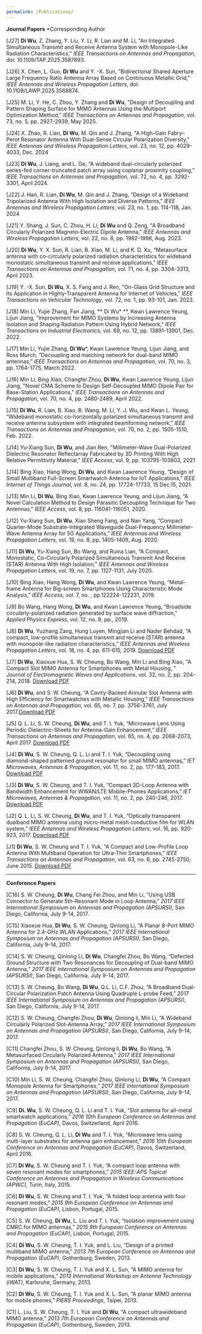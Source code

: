```yaml
---
permalink: /Publications/
---
```


**Journal Papers** *Corresponding Author

[J27] **Di Wu**, Z. Zhang, Y. Liu, Y. Li, R. Lian and M. Li, "An Integrated Simultaneous Transmit and Receive Antenna System with Monopole-Like Radiation Characteristics," *IEEE Transactions on Antennas and Propagation*, doi: 10.1109/TAP.2025.3587893. 

[J26] X. Chen, L. Guo, **Di Wu** and Y. -X. Sun, "Bidirectional Shared Aperture Large Frequency Ratio Antenna Array Based on Continuous Metallic Grid," *IEEE Antennas and Wireless Propagation Letters*, doi: 10.1109/LAWP.2025.3568874.

[J25] M. Li, Y. He, C. Zhou, Y. Zhang and **Di Wu**, "Design of Decoupling and Pattern Shaping Surface for MIMO Antennas Using the Multiport Optimization Method," *IEEE Transactions on Antennas and Propagation*, vol. 73, no. 5, pp. 2927-2939, May 2025.

[J24] X. Zhao, R. Lian, **Di Wu**, M. Qin and J. Zhang, "A High-Gain Fabry–Perot Resonator Antenna With Dual-Sense Circular Polarization Diversity," *IEEE Antennas and Wireless Propagation Letters*, vol. 23, no. 12, pp. 4029-4033, Dec. 2024

[J23] **Di Wu**, J. Liang, and L. Ge, “A wideband dual-circularly polarized series-fed corner-truncated patch array using coplanar proximity coupling,” *IEEE Transactions on Antennas and Propagation*, vol. 72, no. 4, pp. 3292-3301, April 2024.

[J22] J. Han, R. Lian, **Di Wu**, M. Qin and J. Zhang, "Design of a Wideband Tripolarized Antenna With High Isolation and Diverse Patterns," *IEEE Antennas and Wireless Propagation Letters*, vol. 23, no. 1, pp. 114-118, Jan. 2024

[J21] Y. Shang, J. Sun, C. Zhou, H. Li, **Di Wu** and Q. Zeng, "A Broadband Circularly Polarized Magneto-Electric Dipole Antenna," *IEEE Antennas and Wireless Propagation Letters*, vol. 22, no. 8, pp. 1982-1986, Aug. 2023.

[J20] **Di Wu**, Y. X. Sun, R. Lian, B. Xiao, M. Li, and K. D. Xu, “Metasurface antenna with co-circularly polarized radiation characteristics for wideband monostatic simultaneous transmit and receive applications,” *IEEE Transactions on Antennas and Propagation*, vol. 71, no. 4, pp. 3304-3313, April 2023.

[J19] Y. -X. Sun, **Di Wu**, X. S. Fang and J. Ren, "On-Glass Grid Structure and Its Application in Highly-Transparent Antenna for Internet of Vehicles," *IEEE Transactions on Vehicular Technology*, vol. 72, no. 1, pp. 93-101, Jan. 2023.

[J18] Min Li, Yujie Zhang, Fan Jiang, ** Di Wu* **, Kwan Lawrence Yeung, Lijun Jiang, "Improvement for MIMO Systems by Increasing Antenna Isolation and Shaping Radiation Pattern Using Hybrid Network," *IEEE Transactions on Industrial Electronics*, vol. 69, no. 12, pp. 13891-13901, Dec. 2022.

[J17] Min Li, Yujie Zhang, **Di Wu***, Kwan Lawrence Yeung, Lijun Jiang, and Ross Murch, “Decoupling and matching network for dual-band MIMO antennas,” *IEEE Transactions on Antennas and Propagation*, vol. 70, no. 3, pp. 1764-1775, March 2022.

[J16] Min Li, Bing Xiao, Changfei Zhou, **Di Wu**, Kwan Lawrence Yeung, Lijun Jiang, "Novel CMA Scheme to Design Self-Decoupled MIMO Dipole Pair for Base-Station Applications," *IEEE Transactions on Antennas and Propagation*, vol. 70, no. 4, pp. 2480-2489, April 2022.

[J15] **Di Wu**, R. Lian, B. Xiao, B. Wang, M. Li, Y. J. Wu, and Kwan L. Yeung, “Wideband monostatic co-horizontally polarized simultaneous transmit and receive antenna subsystem with integrated beamforming network,” *IEEE Transactions on Antennas and Propagation*, vol. 70, no. 2, pp. 1505-1510, Feb. 2022.

[J14] Yu-Xiang Sun, **Di Wu**, and Jian Ren, "Millimeter-Wave Dual-Polarized Dielectric Resonator Reflectarray Fabricated by 3D Printing With High Relative Permittivity Material," *IEEE Access*, vol. 9, pp. 103795-103803, 2021

[J14] Bing Xiao, Hang Wong, **Di Wu**, and Kwan Lawrence Yeung, “Design of Small Multiband Full-Screen Smartwatch Antenna for IoT Applications,” *IEEE Internet of Things Journal*, vol. 8, no. 24, pp. 17724-17733, 15 Dec.15, 2021.

[J13] Min Li, **Di Wu**, Bing Xiao, Kwan Lawrence Yeung, and Lijun Jiang, “A Novel Calculation Method to Design Parasitic Decoupling Technique for Two Antennas,” *IEEE Access*, vol. 8, pp. 116041-116051, 2020. 

[J12] Yu-Xiang Sun, **Di Wu**, Xiao Sheng Fang, and Nan Yang, “Compact Quarter-Mode Substrate-Integrated Waveguide Dual-Frequency Millimeter-Wave Antenna Array for 5G Applications,” *IEEE Antennas and Wireless Propagation Letters*, vol. 19, no. 8, pp. 1405-1409, Aug. 2020. 

[J11] **Di Wu**, Yu-Xiang Sun, Bo Wang, and Ruina Lian, “A Compact, Monostatic, Co-Circularly Polarized Simultaneous Transmit And Receive (STAR) Antenna With High Isolation,” *IEEE Antennas and Wireless Propagation Letters*, vol. 19, no. 7, pp. 1127-1131, July 2020. 

[J10] Bing Xiao, Hang Wong, **Di Wu**, and Kwan Lawrence Yeung, “Metal-frame Antenna for Big-screen Smartphones Using Characteristic Mode Analysis,” *IEEE Access*, vol. 7, no. , pp.122224-122231, 2019. 

[J9] Bo Wang, Hang Wong, **Di Wu**, and Kwan Lawrence Yeung, “Broadside circularly-polarized radiation generated by surface wave diffraction,” *Applied Physics Express*, vol. 12, no. 9, pp., 2019. 

[J8] **Di Wu**, Yuzhang Zang, Hung Luyen, Mingjian Li and Nader Behdad, “A compact, low-profile simultaneous transmit and receive (STAR) antenna with monopole-like radiation characteristics,” *IEEE Antennas and Wireless Propagation Letters*, vol. 18, no. 4, pp. 611-615, 2019.  [Download PDF ](https://github.com/diwudenny/diwudenny.github.io/raw/master/papers/2019-AWPL%20STAR-DIWU.pdf)

[J7] **Di Wu**, Xiaoxue Hua, S. W. Cheung, Bo Wang, Min Li and Bing Xiao, "A Compact Slot MIMO Antenna for Smartphones with Metal Housing, " *Journal of Electromagnetic Waves and Applications*, vol. 32, no. 2, pp. 204-214, 2018. [Download PDF ](https://github.com/diwuszu/diwuszu.github.io/raw/master/papers/2018-JEWA-Slot%20MIMO-Di%20WU.pdf)

[J6] **Di Wu**, and S. W. Cheung, “A Cavity-Backed Annular Slot Antenna with High Efficiency for Smartwatches with Metallic Housing,” *IEEE Transactions on Antennas and Propagation*, vol. 65, no. 7, pp. 3756-3761, July 2017.[Download PDF ](https://github.com/diwuszu/diwuszu.github.io/raw/master/papers/2017-TAP-Smartwatch%20Antenna-Di%20WU.pdf)

[J5] Q. L. Li, S. W. Cheung, **Di Wu**, and T. I. Yuk, “Microwave Lens Using Periodic Dielectric-Sheets for Antenna-Gain Enhancement,” *IEEE Transactions on Antennas and Propagation*, vol. 65, no. 4, pp. 2068-2073, April 2017. [Download PDF ](https://github.com/diwuszu/diwuszu.github.io/raw/master/papers/2017-TAP-Lens%20Antenna.pdf)

[J4] **Di Wu**, S. W. Cheung, Q. L. Li and T. I. Yuk, “Decoupling using diamond-shaped patterned ground resonator for small MIMO antennas,” *IET Microwaves, Antennas & Propagation*, vol. 11, no. 2, pp. 177-183, 2017. [Download PDF ](https://github.com/diwuszu/diwuszu.github.io/raw/master/papers/2017-MAP-Decoupling%20-Di%20Wu.pdf)

[J3] **Di Wu**, S. W. Cheung, and T. I. Yuk, “Compact 3D-Loop Antenna with Bandwidth Enhancement for WWAN/LTE Mobile-Phones Applications,” *IET Microwaves, Antennas & Propagation*, vol. 11, no. 2, pp. 240-246, 2017. [Download PDF ](https://github.com/diwuszu/diwuszu.github.io/raw/master/papers/2017-MAP-Wideband%20Loop%20antnna-Di%20Wu.pdf)

[J2] Q. L. Li, S. W. Cheung, **Di Wu**, and T. I. Yuk, “Optically transparent dualband MIMO antenna using micro-metal mesh conductive film for WLAN system,” *IEEE Antennas and Wireless Propagation Letters*, vol. 16, pp. 920-923, 2017. [Download PDF ](https://github.com/diwuszu/diwuszu.github.io/raw/master/papers/2017-AWPL-Transparent%20MIMO%20Antenna.pdf)

[J1] **Di Wu**, S. W. Cheung and T. I. Yuk, “A Compact and Low-Profile Loop Antenna With Multiband Operation for Ultra-Thin Smartphones,” *IEEE Transactions on Antennas and Propagation*, vol. 63, no. 6, pp. 2745-2750, June 2015. [Download PDF ](https://github.com/diwuszu/diwuszu.github.io/raw/master/papers/2015-TAP-Loop%20Antenna.pdf)


***

**Conference Papers**

[C16] S. W. Cheung, **Di Wu**, Chang Fei Zhou, and Min Li, “Using USB Connector to Generate 5th-Resonant Mode in Loop Antenna,” *2017 IEEE International Symposium on Antennas and Propagation (APSURSI)*, San Diego, California, July 9-14, 2017.

[C15] Xiaoxue Hua, **Di Wu**, S. W. Cheung, Qinlong Li, “A Planar 8-Port MIMO Antenna for 2.4-GHz WLAN Applications,” *2017 IEEE International Symposium on Antennas and Propagation (APSURSI)*, San Diego, California, July 9-14, 2017.

[C14] S. W. Cheung, Qinlong Li, **Di Wu**, Changfei Zhou, Bo Wang, “Defected Ground Structure with Two Resonances for Decoupling of Dual-band MIMO Antenna,” *2017 IEEE International Symposium on Antennas and Propagation (APSURSI)*, San Diego, California, July 9-14, 2017.

[C13] S. W. Cheung, Bo Wang, **Di Wu**, Q.L. Li, C.F. Zhou, “A Broadband Dual-Circular Polarization Patch Antenna Using Quadruple L-probe Feed,” *2017 IEEE International Symposium on Antennas and Propagation (APSURSI)*, San Diego, California, July 9-14, 2017.

[C12] S. W. Cheung, Changfei Zhou, **Di Wu**, Qinlong li, Min Li, “A Wideband Circularly Polarized Slot-Antenna Array,” *2017 IEEE International Symposium on Antennas and Propagation (APSURSI)*, San Diego, California, July 9-14, 2017.

[C11] Changfei Zhou, S. W. Cheung, Qinlong li, **Di Wu**, Bo Wang, “A Metasurfaced Circularly Polarized Antenna,” *2017 IEEE International Symposium on Antennas and Propagation (APSURSI)*, San Diego, California, July 9-14, 2017.

[C10] Min Li, S. W. Cheung, Changfei Zhou, Qinlong Li, **Di Wu**, “A Compact Monopole Antenna for Smartphones,” *2017 IEEE International Symposium on Antennas and Propagation (APSURSI)*, San Diego, California, July 9-14, 2017.

[C9] **Di. Wu**, S. W. Cheung, Q. L. Li and T. I. Yuk, “Slot antenna for all-metal smartwatch applications,” *2016 10th European Conference on Antennas and Propagation (EuCAP)*, Davos, Switzerland, April 2016.

[C8] S. W. Cheung, Q. L. Li, **Di Wu** and T. I. Yuk, “Microwave lens using multi-layer substrates for antenna gain enhancement,” *2016 10th European Conference on Antennas and Propagation (EuCAP)*, Davos, Switzerland, April 2016.

[C7] **Di Wu**, S. W. Cheung and T. I. Yuk, “A compact loop antenna with seven resonant modes for smartphones,” *2015 IEEE-APS Topical Conference on Antennas and Propagation in Wireless Communications (APWC)*, Turin, Italy, 2015.

[C6] **Di Wu**, S. W. Cheung and T. I. Yuk, “A folded loop antenna with four resonant modes,” *2015 9th European Conference on Antennas and Propagation (EuCAP)*, Lisbon, Portugal, 2015.

[C5] S. W. Cheung, **Di Wu**, L. Liu and T. I. Yuk, “Isolation improvement using CMRC for MIMO antennas,” *2015 9th European Conference on Antennas and Propagation (EuCAP)*, Lisbon, Portugal, 2015.

[C4] **Di Wu**, S. W. Cheung, T. I. Yuk, and L. Liu, “Design of a printed multiband MIMO antenna,” *2013 7th European Conference on Antennas and Propagation (EuCAP)*, Gothenburg, Sweden, 2013.

[C3] **Di Wu**, S. W. Cheung, T. I. Yuk and X. L. Sun, “A MIMO antenna for mobile applications,” *2013 International Workshop on Antenna Technology (iWAT)*, Karlsruhe, Germany, 2013.

[C2] **Di Wu**, S. W. Cheung, T. I. Yuk and X. L. Sun, “A planar MIMO antenna for mobile phones,” *PIERS Proceedings*, Taipei, 2013.

[C1] L. Liu, S. W. Cheung, T. I. Yuk and **Di Wu**, “A compact ultrawideband MIMO antenna,” *2013 7th European Conference on Antennas and Propagation (EuCAP)*, Gothenburg, Sweden, 2013.
